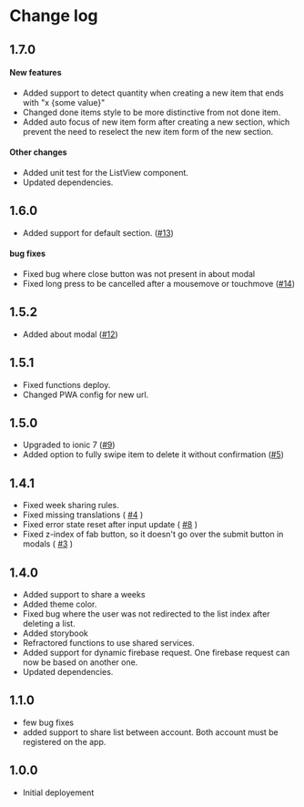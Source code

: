 # Change log

## 1.7.0
#### New features
- Added support to detect quantity when creating a new item that ends with "x {some value}"
- Changed done items style to be more distinctive from not done item.
- Added auto focus of new item form after creating a new section, which prevent the need to reselect the new item form of the new section.

#### Other changes
- Added unit test for the ListView component.
- Updated dependencies.

## 1.6.0

- Added support for default section. ([#13](https://github.com/nicDamours/lists/issues/13))

#### bug fixes

- Fixed bug where close button was not present in about modal
- Fixed long press to be cancelled after a mousemove or touchmove ([#14](https://github.com/nicDamours/lists/issues/14))

## 1.5.2

- Added about modal ([#12](https://github.com/nicDamours/lists/issues/13))

## 1.5.1

- Fixed functions deploy.
- Changed PWA config for new url.

## 1.5.0

- Upgraded to ionic 7 ([#9](https://github.com/nicDamours/lists/issues/9))
- Added option to fully swipe item to delete it without
  confirmation ([#5](https://github.com/nicDamours/lists/issues/5))

## 1.4.1

- Fixed week sharing rules.
- Fixed missing translations ( [#4](https://github.com/nicDamours/lists/issues/4) )
- Fixed error state reset after input update ( [#8](https://github.com/nicDamours/lists/issues/8) )
- Fixed z-index of fab button, so it doesn't go over the submit button in
  modals ( [#3](https://github.com/nicDamours/lists/issues/3) )

## 1.4.0

- Added support to share a weeks
- Added theme color.
- Fixed bug where the user was not redirected to the list index after deleting a list.
- Added storybook
- Refractored functions to use shared services.
- Added support for dynamic firebase request. One firebase request can now be based on another one.
- Updated dependencies.

## 1.1.0

- few bug fixes
- added support to share list between account. Both account must be registered on the app.

## 1.0.0

- Initial deployement
